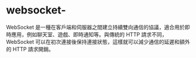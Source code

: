 # websocket-
WebSocket 是一種在客戶端和伺服器之間建立持續雙向通信的協議，適合用於即時應用，例如聊天室、遊戲、即時通知等。與傳統的 HTTP 請求不同，WebSocket 可以在初次連接後保持連接狀態，這樣就可以減少通信的延遲和額外的 HTTP 請求開銷。
